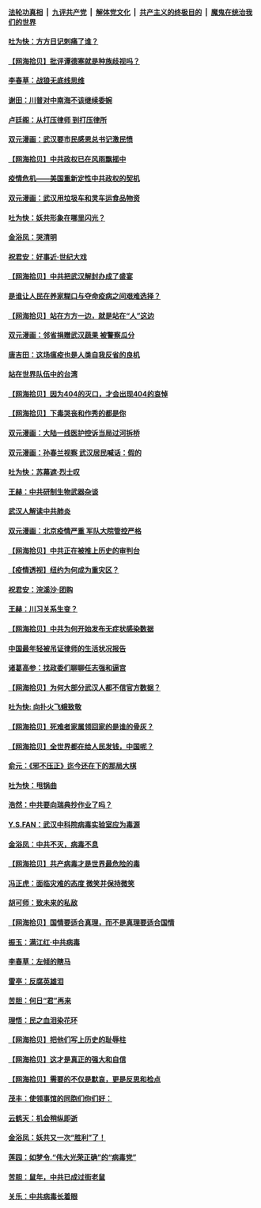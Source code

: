 ####  [法轮功真相](../../../../basic/blob/master/README.md?t=04131630) &nbsp;|&nbsp; [九评共产党](../../../../9ping.md/blob/master/README.md?t=04131630) &nbsp;|&nbsp; [解体党文化](../../../../jtdwh.md/blob/master/README.md?t=04131630)  &nbsp;|&nbsp; [共产主义的终极目的](../../../../gczydzjmd.md/blob/master/README.md?t=04131630) &nbsp;|&nbsp; [魔鬼在统治我们的世界](../../../../mgztzwmdsj.md/blob/master/README.md?t=04131630) 

#### [吐为快：方方日记刺痛了谁？](../pages/nsc993/n12023156.md?t=04131630) 

#### [【网海拾贝】批评谭德塞就是种族歧视吗？](../pages/nsc993/n12022858.md?t=04131630) 

#### [李春草：战狼无底线思维](../pages/nsc993/n12022088.md?t=04131630) 

#### [谢田：川普对中南海不该继续委婉](../pages/nsc993/n12021089.md?t=04131630) 

#### [卢廷阁：从打压律师 到打压律所](../pages/nsc993/n12019704.md?t=04131630) 

#### [双元漫画：武汉要市民感恩总书记激民愤](../pages/nsc993/n12004567.md?t=04131630) 

#### [【网海拾贝】中共政权已在风雨飘摇中](../pages/nsc993/n12018736.md?t=04131630) 

#### [疫情危机——美国重新定性中共政权的契机](../pages/nsc993/n12017853.md?t=04131630) 

#### [双元漫画：武汉用垃圾车和灵车运食品物资](../pages/nsc993/n12004554.md?t=04131630) 

#### [吐为快：妖共形象在哪里闪光？](../pages/nsc993/n12015803.md?t=04131630) 

#### [金浴凤：哭清明](../pages/nsc993/n12015788.md?t=04131630) 

#### [祝君安：好事近·世纪大戏](../pages/nsc993/n12015773.md?t=04131630) 

#### [【网海拾贝】中共把武汉解封办成了盛宴](../pages/nsc993/n12015719.md?t=04131630) 

#### [是谁让人民在养家糊口与夺命疫病之间艰难选择？](../pages/nsc993/n12015203.md?t=04131630) 

#### [【网海拾贝】站在方方一边，就是站在“人”这边](../pages/nsc993/n12013340.md?t=04131630) 

#### [双元漫画：邻省捐赠武汉蔬果 被警察瓜分](../pages/nsc993/n12004526.md?t=04131630) 

#### [唐吉田：这场瘟疫也是人类自我反省的良机](../pages/nsc993/n12011969.md?t=04131630) 

#### [站在世界队伍中的台湾](../pages/nsc993/n12011026.md?t=04131630) 

#### [【网海拾贝】因为404的灭口，才会出现404的哀悼](../pages/nsc993/n12011258.md?t=04131630) 

#### [【网海拾贝】下毒哭丧和作秀的都是你](../pages/nsc993/n12010425.md?t=04131630) 

#### [双元漫画：大陆一线医护控诉当局过河拆桥](../pages/nsc993/n12004471.md?t=04131630) 

#### [双元漫画：孙春兰视察 武汉居民喊话：假的](../pages/nsc993/n12004452.md?t=04131630) 

#### [吐为快：苏幕遮·烈士叹](../pages/nsc993/n12006125.md?t=04131630) 

#### [王赫：中共研制生物武器杂谈](../pages/nsc993/n12005642.md?t=04131630) 

#### [武汉人解读中共肺炎](../pages/nsc993/n12001343.md?t=04131630) 

#### [双元漫画：北京疫情严重 军队大院管控严格](../pages/nsc993/n12002624.md?t=04131630) 

#### [【网海拾贝】中共正在被推上历史的审判台](../pages/nsc993/n12002620.md?t=04131630) 

#### [【疫情透视】纽约为何成为重灾区？](../pages/nsc993/n12001518.md?t=04131630) 

#### [祝君安：浣溪沙·团购](../pages/nsc993/n12002413.md?t=04131630) 

#### [王赫：川习关系生变？](../pages/nsc993/n11999519.md?t=04131630) 

#### [【网海拾贝】中共为何开始发布无症状感染数据](../pages/nsc993/n11997270.md?t=04131630) 

#### [中国最年轻被吊证律师的生活状况报告](../pages/nsc993/n11995095.md?t=04131630) 

#### [诸葛高参：找政委们聊聊任志强和逼宫](../pages/nsc993/n11993193.md?t=04131630) 

#### [【网海拾贝】为何大部分武汉人都不信官方数据？](../pages/nsc993/n11994015.md?t=04131630) 

#### [吐为快: 向扑火飞蛾致敬](../pages/nsc993/n11993324.md?t=04131630) 

#### [【网海拾贝】死难者家属领回家的是谁的骨灰？](../pages/nsc993/n11990938.md?t=04131630) 

#### [【网海拾贝】全世界都在给人民发钱，中国呢？](../pages/nsc993/n11989723.md?t=04131630) 

#### [俞元：《邪不压正》迄今还在下的那局大棋](../pages/nsc993/n11989162.md?t=04131630) 

#### [吐为快：甩锅曲](../pages/nsc993/n11988323.md?t=04131630) 

#### [浩然：中共要向瑞典抄作业了吗？](../pages/nsc993/n11988046.md?t=04131630) 

#### [Y.S.FAN：武汉中科院病毒实验室应为毒源](../pages/nsc993/n11987185.md?t=04131630) 

#### [金浴凤：中共不灭，病毒不息](../pages/nsc993/n11984947.md?t=04131630) 

#### [【网海拾贝】共产病毒才是世界最危险的毒](../pages/nsc993/n11984863.md?t=04131630) 

#### [冯正虎：面临灾难的态度 微笑并保持微笑](../pages/nsc993/n11984764.md?t=04131630) 

#### [胡可师：致未来的私敌](../pages/nsc993/n11984718.md?t=04131630) 

#### [【网海拾贝】国情要适合真理，而不是真理要适合国情](../pages/nsc993/n11982864.md?t=04131630) 

#### [振玉：满江红·中共病毒](../pages/nsc993/n11976805.md?t=04131630) 

#### [李春草：左倾的瞎马](../pages/nsc993/n11976792.md?t=04131630) 

#### [雷亭：反腐英雄泪](../pages/nsc993/n11976283.md?t=04131630) 

#### [苦胆：何日“君”再来](../pages/nsc993/n11976469.md?t=04131630) 

#### [理悟：民之血泪染花环](../pages/nsc993/n11976262.md?t=04131630) 

#### [【网海拾贝】把他们写上历史的耻辱柱](../pages/nsc993/n11975802.md?t=04131630) 

#### [【网海拾贝】这才是真正的强大和自信](../pages/nsc993/n11973195.md?t=04131630) 

#### [【网海拾贝】需要的不仅是默哀，更是反思和检点](../pages/nsc993/n11969417.md?t=04131630) 

#### [茂丰：使领事馆的同胞们你们好：](../pages/nsc993/n11966111.md?t=04131630) 

#### [云鹤天：机会稍纵即逝](../pages/nsc993/n11966095.md?t=04131630) 

#### [金浴凤：妖共又一次“胜利”了！](../pages/nsc993/n11964685.md?t=04131630) 

#### [莲园：如梦令.“伟大光荣正确”的“病毒党”](../pages/nsc993/n11964567.md?t=04131630) 

#### [苦胆：鼠年，中共已成过街老鼠](../pages/nsc993/n11963931.md?t=04131630) 

#### [关乐：中共病毒长着眼](../pages/nsc993/n11963008.md?t=04131630) 


